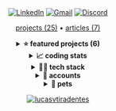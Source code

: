 <div align="center">
  <a target="_blank" href="https://www.linkedin.com/in/lucasvtiradentes/"><img src="https://img.shields.io/badge/-Linkedin-blue?logo=Linkedin&logoColor=white" alt="LinkedIn"></a>
  <a target="_blank" href="mailto:lucasvtiradentes@gmail.com"><img src="https://img.shields.io/badge/Gmail-red?logo=gmail&logoColor=white" alt="Gmail"></a>
  <a target="_blank" href="https://discord.com/users/262326726892191744"><img src="https://img.shields.io/badge/Discord-5865F2?logo=discord&logoColor=white" alt="Discord"></a>
</div>

<p align="center">
  <!-- <DYNFIELD:ALL_PROJECTS> -->
  <a href="https://github.com/lucasvtiradentes/lucasvtiradentes/blob/master/portfolio/PROJECTS.md#TOC">projects (25)</a>
  <!-- </DYNFIELD:ALL_PROJECTS> -->
   •
  <a href="https://github.com/lucasvtiradentes/my-tutorials/blob/master/README.md#TOC">articles (7)</a>
</p>

<!-- <DYNFIELD:FEATURED_PROJECTS> -->
<details>
  <summary align="center"><b>⭐ featured projects (6)</b></summary>
  <br>
  <div align="center">
    <table>
      <tr>
        <th width="215">Project</th>
        <th width="400">Description</th>
        <th width="215">Demo</th>
        <th align="center" width="100">Tech</th>
      </tr>
      <tr>
        <td align="center"><a href="https://github.com/lucasvtiradentes/gcal-sync#readme">gcal-sync</a><br><a href="https://github.com/lucasvtiradentes/gcal-sync#readme"><img src="https://badgen.net/github/stars/lucasvtiradentes/gcal-sync/"></a></td>
        <td>🔄 add an one way synchronization from ticktick/github to google calendar and track your progress effortlessly.</td>
        <td align="center"><a href="https://github.com/lucasvtiradentes/gcal-sync#readme"><img src="./.github/images/open_source/gcalsync.png" width="215"></a></td>
        <td>
          <a target="_blank" href="https://nodejs.org/"><img src="https://img.shields.io/badge/Node.js-339933?logo=nodedotjs&logoColor=white"></a>
          <a target="_blank" href="https://typescriptlang.org/"><img src="https://img.shields.io/badge/typescript-%23007ACC.svg?logo=typescript&logoColor=white"></a>
          <a target="_blank" href="https://www.google.com/script/start/"><img src="https://img.shields.io/badge/apps%20script-4285F4?logo=google&logoColor=white"></a>
        </td>
      </tr>
      <tr>
        <td align="center"><a href="https://github.com/lucasvtiradentes/boilermanager#readme">boilermanager</a><br><a href="https://github.com/lucasvtiradentes/boilermanager#readme"><img src="https://badgen.net/github/stars/lucasvtiradentes/boilermanager/"></a></td>
        <td>⚡ a boilerplate manager to let you start your projects lightning fast.</td>
        <td align="center"><a href="https://github.com/lucasvtiradentes/boilermanager#readme"><img src="./.github/images/open_source/boilermanager.webp" width="215"></a></td>
        <td>
          <a target="_blank" href="https://nodejs.org/"><img src="https://img.shields.io/badge/Node.js-339933?logo=nodedotjs&logoColor=white"></a>
          <a target="_blank" href="https://typescriptlang.org/"><img src="https://img.shields.io/badge/typescript-%23007ACC.svg?logo=typescript&logoColor=white"></a>
        </td>
      </tr>
      <tr>
        <td align="center"><a href="https://github.com/lucasvtiradentes/shopify-store-omni-pixel#readme">shopify-store-omni-pixel</a><br><a href="https://github.com/lucasvtiradentes/shopify-store-omni-pixel#readme"><img src="https://badgen.net/github/stars/lucasvtiradentes/shopify-store-omni-pixel/"></a></td>
        <td>🔎 Save webstore' visitors behavior information into cookies and send events to ads and analytics platforms, such as GA, Facebook and Tiktok.</td>
        <td align="center"><a href="https://github.com/lucasvtiradentes/shopify-store-omni-pixel#readme"><img src="./.github/images/open_source/shopify-store-omni-pixel.png" width="215"></a></td>
        <td>
          <a target="_blank" href="https://nodejs.org/"><img src="https://img.shields.io/badge/Node.js-339933?logo=nodedotjs&logoColor=white"></a>
          <a target="_blank" href="https://developer.mozilla.org/pt-BR/docs/Web/JavaScript/"><img src="https://img.shields.io/badge/javascript-%23323330.svg?logo=javascript&logoColor=%23F7DF1E"></a>
        </td>
      </tr>
      <tr>
        <td align="center"><a href="https://github.com/lucasvtiradentes/esports-notifier#readme">esports-notifier</a><br><a href="https://github.com/lucasvtiradentes/esports-notifier#readme"><img src="https://badgen.net/github/stars/lucasvtiradentes/esports-notifier/"></a></td>
        <td>🔔 Receive a daily email informing whenever at least one of your favorite esports teams has a match on the current date.</td>
        <td align="center"><a href="https://github.com/lucasvtiradentes/esports-notifier#readme"><img src="./.github/images/open_source/twitch_notifier.webp" width="215"></a></td>
        <td>
          <a target="_blank" href="https://developer.mozilla.org/pt-BR/docs/Web/JavaScript/"><img src="https://img.shields.io/badge/javascript-%23323330.svg?logo=javascript&logoColor=%23F7DF1E"></a>
          <a target="_blank" href="https://www.google.com/script/start/"><img src="https://img.shields.io/badge/apps%20script-4285F4?logo=google&logoColor=white"></a>
        </td>
      </tr>
      <tr>
        <td align="center"><a href="https://github.com/lucasvtiradentes/twitch-notifier#readme">twitch-notifier</a><br><a href="https://github.com/lucasvtiradentes/twitch-notifier#readme"><img src="https://badgen.net/github/stars/lucasvtiradentes/twitch-notifier/"></a></td>
        <td>🔔 get email notifications whenever your favorite twitch streamers go live.</td>
        <td align="center"><a href="https://github.com/lucasvtiradentes/twitch-notifier#readme"><img src="./.github/images/open_source/esports-notifier.png" width="215"></a></td>
        <td>
          <a target="_blank" href="https://developer.mozilla.org/pt-BR/docs/Web/JavaScript/"><img src="https://img.shields.io/badge/javascript-%23323330.svg?logo=javascript&logoColor=%23F7DF1E"></a>
          <a target="_blank" href="https://www.google.com/script/start/"><img src="https://img.shields.io/badge/apps%20script-4285F4?logo=google&logoColor=white"></a>
        </td>
      </tr>
      <tr>
        <td align="center"><a href="https://github.com/lucasvtiradentes/dyn-markdown#readme">dyn-markdown</a><br><a href="https://github.com/lucasvtiradentes/dyn-markdown#readme"><img src="https://badgen.net/github/stars/lucasvtiradentes/dyn-markdown/"></a></td>
        <td>📖 easily handle markdown files in nodejs based projects, including add, update and delete fields dynamically.</td>
        <td align="center"><a href="https://github.com/lucasvtiradentes/dyn-markdown#readme"><img src="./.github/images/open_source/dyn-markdown.png" width="215"></a></td>
        <td>
          <a target="_blank" href="https://nodejs.org/"><img src="https://img.shields.io/badge/Node.js-339933?logo=nodedotjs&logoColor=white"></a>
          <a target="_blank" href="https://typescriptlang.org/"><img src="https://img.shields.io/badge/typescript-%23007ACC.svg?logo=typescript&logoColor=white"></a>
        </td>
      </tr>
    </table>
  </div>
</details>
<!-- </DYNFIELD:FEATURED_PROJECTS> -->

<details>
  <summary align="center"><b>📈 coding stats</b></summary>
  <br>
  <p align="center">
    <a href="https://wakatime.com/@lucasvtiradentes"><img src="https://wakatime.com/badge/user/65dbe8e1-dcaf-46b1-ad70-00ef9520e3f9.svg?style=for-the-badge" alt="wakatime" height="25"></a>
  </p>
  <p align="center">
    <img src="https://github-readme-stats.vercel.app/api/top-langs/?username=lucasvtiradentes&count_private=true&layout=compact&theme=dracula" alt="lucasvtiradentes"  height="165" />
    <img src="https://github-readme-stats.vercel.app/api?username=lucasvtiradentes&count_private=true&show_icons=true&theme=dracula" alt="lucasvtiradentes" height="165"/>
  </p>
  <p align="center">
    <img src="http://github-profile-summary-cards.vercel.app/api/cards/profile-details?username=lucasvtiradentes&theme=dracula" alt="lucasvtiradentes" height="150"/>
    <img src="http://github-profile-summary-cards.vercel.app/api/cards/productive-time?username=lucasvtiradentes&theme=dracula&utcOffset=-3" alt="lucasvtiradentes" height="150"/>
  </p>
</details>

<details>
  <summary align="center"><b>👨‍💻 tech stack</b></summary>
  <br>
  <p align="center">
    <a target="_blank" href="https://www.typescriptlang.org/"><img src="https://img.shields.io/badge/typescript-%23007ACC.svg?logo=typescript&logoColor=white"></a>
    <a target="_blank" href="https://developer.mozilla.org/pt-BR/docs/Web/JavaScript"><img src="https://img.shields.io/badge/javascript-%23323330.svg?logo=javascript&logoColor=%23F7DF1E"></a>
    <a target="_blank" href="https://nodejs.org"><img src="https://img.shields.io/badge/node.js-6DA55F?logo=node.js&logoColor=white"></a>
    <a target="_blank" href="https://reactjs.org/"><img src="https://img.shields.io/badge/react-%2320232a.svg?logo=react&logoColor=%2361DAFB"></a>
    <br>
    <a target="_blank" href="https://reactnative.dev/"><img src="https://img.shields.io/badge/react_native-%2320232a.svg?logo=react&logoColor=%2361DAFB"></a>
    <a target="_blank" href="https://expo.dev/"><img src="https://img.shields.io/badge/expo-%2320232a.svg?logo=expo&logoColor=%2361DAFB"></a>
    <a target="_blank" href="https://nextjs.org/"><img src="https://img.shields.io/badge/Next-000000?logo=next.js&logoColor=white"></a>
    <a target="_blank" href="https://www.electronjs.org/"><img src="https://img.shields.io/badge/electron-373737.svg?logo=electron&logoColor=%2361DAFB"></a>
  </p>
</details>

<details>
  <summary align="center"><b>🥋 accounts</b></summary>
  <br>
  <p align="center">
  <a target="_blank" href="https://medium.com/@lucasvtiradentes"><img src="https://img.shields.io/badge/medium-000000?logo=medium&logoColor=white" alt="Medium"></a>
  <a target="_blank" href="https://dev.to/lucasvtiradentes"><img src="https://img.shields.io/badge/dev-373737?logo=dev.to&logoColor=white" alt="dev.to"></a>
  <br>
  <a target="_blank" href="https://www.reddit.com/user/lucasvtiradentes"><img src="https://img.shields.io/badge/reddit-orange?logo=reddit&logoColor=white" alt="reddit"></a>
  <a target="_blank" href="https://www.tabnews.com.br/lucasvtiradentes"><img src="https://img.shields.io/badge/tabnews-gray?logoColor=white&logo=data:image/png;base64,iVBORw0KGgoAAAANSUhEUgAAAEAAAABACAMAAACdt4HsAAAAJFBMVEVHcEwAAAAAAAAAAAAAAAAAAAAAAAAAAAAAAAAAAAAAAAAAAAAGK9LJAAAAC3RSTlMApFvED999rD5RbZLJf4gAAACsSURBVFiF7Za7DoQwDASdFwnn///f04kmYMdytMVReOrsyBCBlygI3kYd2cWoavxs7KadMl/88R8FzAvDsZtnPm6C/TzznM/XVM+3m01Bnk4moXQMlp6CLgV9S5CkYKAC8xlcAut6XYKKCsj4QHwCYwSfgOjTi6DtCDTE+RCEIAQheJlAWW0ruipQlusK8VderPcF9aoz83qHCwZeceCShdc8vGgSXHWD4J98AbqPKw5ZfbUKAAAAAElFTkSuQmCC" alt="tabnews"></a>
  <br>
  <a target="_blank" href="https://www.youtube.com/@lucasvtiradentes"><img src="https://img.shields.io/badge/youtube-red?logo=youtube&logoColor=white" alt="youtube"></a>
  <a target="_blank" href="https://www.twitch.tv/lucasvtiradentes"><img src="https://img.shields.io/badge/twitch-A970FF?logo=twitch&logoColor=white" alt="twitch"></a>
  <a target="_blank" href="https://twitter.com/lucasvtiradente"><img src="https://img.shields.io/badge/twitter-blue?logo=twitter&logoColor=white" alt="twitter"></a>
  </p>
</details>


<details>
  <summary align="center"><b>🐶 pets</b></summary>
  <br>
  <div align="center">
    <table>
      <tr>
        <th>Teo</th>
        <th>Belinha</th>
      </tr>
      <tr>
        <td>The most cute and happy buddy I've ever met, he thinks everything is related to his daily walks. If you smile or touch the wrong object, you'll probably have to take him out to enjoy his dog friends.</td>
        <td>If you need to learn about impose boundaries, you need to hang out with her. You might get hurt by just  touching in her belly or feet. Also she has already slept in 98% of all possible places in her house.</td>
      </tr>
      <tr width="100%">
        <td width="50%"><img src="./.github/images/pets/teo1.jpg"></td>
        <td width="50%"><img src="./.github/images/pets/belinha1.jpg"></td>
      </tr>
      <tr width="100%">
        <td width="50%"><img src="./.github/images/pets/teo2.jpg"></td>
        <td width="50%"><img src="./.github/images/pets/belinha2.jpg"></td>
      </tr>
    </table>
  </div>
</details>


<p align="center">
  <a href="https://github.com/lucasvtiradentes"><img src="https://komarev.com/ghpvc/?username=lucasvtiradentes&label=Visitors&color=0e75b6" alt="lucasvtiradentes" /></a>
</p>